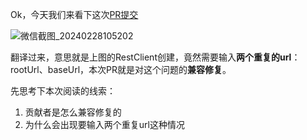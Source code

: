 Ok，今天我们来看下这次[PR提交](https://github.com/spring-projects/spring-boot/issues/39317)

![微信截图_20240228105202](D:\code\z-mine\my_blog\2024.2.28\微信截图_20240228105202.png)

翻译过来，意思就是上图的RestClient创建，竟然需要输入**两个重复的url**：rootUrl、baseUrl，本次PR就是对这个问题的**兼容修复**。

先思考下本次阅读的线索：

1. 贡献者是怎么兼容修复的
2. 为什么会出现要输入两个重复url这种情况
